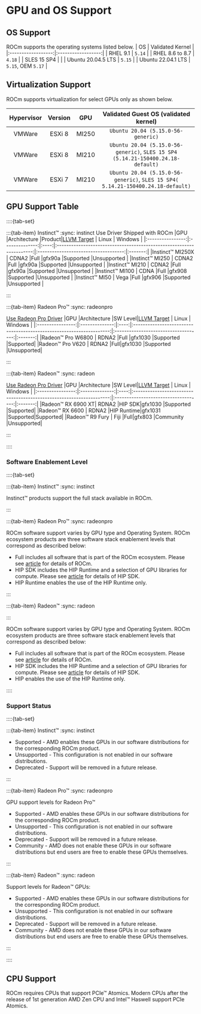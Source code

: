 # GPU and OS Support

## OS Support

ROCm supports the operating systems listed below.
| OS                 | Validated Kernel   |
|:------------------:|:------------------:|
| RHEL 9.1           | `5.14`             |
| RHEL 8.6 to 8.7    | `4.18`             |
| SLES 15 SP4        |                    |
| Ubuntu 20.04.5 LTS | `5.15`             |
| Ubuntu 22.04.1 LTS | `5.15`, OEM `5.17` |

## Virtualization Support

ROCm supports virtualization for select GPUs only as shown below.

| Hypervisor     | Version  | GPU   | Validated Guest OS (validated kernel)                                            |
|:--------------:|:--------:|:-----:|:--------------------------------------------------------------------------------:|
| VMWare         |ESXi 8    | MI250 | `Ubuntu 20.04 (5.15.0-56-generic)`                                               |
| VMWare         |ESXi 8    | MI210 | `Ubuntu 20.04 (5.15.0-56-generic)`, `SLES 15 SP4 (5.14.21-150400.24.18-default)` |
| VMWare         |ESXi 7    | MI210 | `Ubuntu 20.04 (5.15.0-56-generic)`, `SLES 15 SP4( 5.14.21-150400.24.18-default)` |

## GPU Support Table

::::{tab-set}

:::{tab-item} Instinct™
:sync: instinct
Use Driver Shipped with ROCm
|GPU               |Architecture    |Product|[LLVM Target](https://www.llvm.org/docs/AMDGPUUsage.html#processors) | Linux                                | Windows |
|:----------------:|:--------------:|:----:|:--------------------------------------------------------------------:|:------------------------------------:|:-------:|
|Instinct™ MI250X  | CDNA2          |Full |gfx90a                                                               |Supported                                  |Unsupported  |
|Instinct™ MI250   | CDNA2          |Full |gfx90a                                                               |Supported                                  |Unsupported  |
|Instinct™ MI210   | CDNA2          |Full |gfx90a                                                               |Supported                             |Unsupported   |
|Instinct™ MI100   | CDNA           |Full |gfx908                                                               |Supported                             |Unsupported  |
|Instinct™ MI50    | Vega           |Full |gfx906                                                               |Supported                             |Unsupported  |


:::

:::{tab-item} Radeon Pro™
:sync: radeonpro

[Use Radeon Pro Driver](https://www.amd.com/en/support/linux-drivers)
|GPU               |Architecture    |SW Level|[LLVM Target](https://www.llvm.org/docs/AMDGPUUsage.html#processors) | Linux                                | Windows |
|:----------------:|:--------------:|:----:|:--------------------------------------------------------------------:|:------------------------------------:|:-------:|
|Radeon™ Pro W6800 | RDNA2          |Full |gfx1030                                                              |Supported                            |Supported|
|Radeon™ Pro V620  | RDNA2          |Full|gfx1030                                                              |Supported                            |Unsupported|

:::

:::{tab-item} Radeon™
:sync: radeon

[Use Radeon Pro Driver](https://www.amd.com/en/support/linux-drivers)
|GPU               |Architecture    |SW Level|[LLVM Target](https://www.llvm.org/docs/AMDGPUUsage.html#processors) | Linux                                | Windows |
|:----------------:|:--------------:|:----:|:--------------------------------------------------------------------:|:------------------------------------:|:-------:|
|Radeon™ RX 6900 XT| RDNA2          |HIP SDK|gfx1030                                                              |Supported                             |Supported|
|Radeon™ RX 6600   | RDNA2          |HIP Runtime|gfx1031                                                              |Supported|Supported|
|Radeon™ R9 Fury   | Fiji           |Full|gfx803                                                               |Community                            |Unsupported|

:::

::::



### Software Enablement Level

::::{tab-set}

:::{tab-item} Instinct™
:sync: instinct

Instinct™ products support the full stack available in ROCm.

:::

:::{tab-item} Radeon Pro™
:sync: radeonpro

ROCm software support varies by GPU type and Operating System. ROCm ecosystem products are three software stack enablement levels that correspond as described below:

- Full includes all software that is part of the ROCm ecosystem. Please see [article](link) for details of ROCm.
- HIP SDK includes the HIP Runtime and a selection of GPU libraries for compute. Please see [article](link) for details of HIP SDK.
- HIP Runtime enables the use of the HIP Runtime only. 

:::

:::{tab-item} Radeon™
:sync: radeon

:::

ROCm software support varies by GPU type and Operating System. ROCm ecosystem products are three software stack enablement levels that correspond as described below:

- Full includes all software that is part of the ROCm ecosystem. Please see [article](link) for details of ROCm.
- HIP SDK includes the HIP Runtime and a selection of GPU libraries for compute. Please see [article](link) for details of HIP SDK.
- HIP enables the use of the HIP Runtime only. 

::::



### Support Status

::::{tab-set}

:::{tab-item} Instinct™
:sync: instinct

- Supported - AMD enables these GPUs in our software distributions for the corresponding ROCm product.
- Unsupported - This configuration is not enabled in our software distributions. 
- Deprecated - Support will be removed in a future release. 

:::

:::{tab-item} Radeon Pro™
:sync: radeonpro

GPU support levels for Radeon Pro™

- Supported - AMD enables these GPUs in our software distributions for the corresponding ROCm product.
- Unsupported - This configuration is not enabled in our software distributions. 
- Deprecated - Support will be removed in a future release. 
- Community - AMD does not enable these GPUs in our software distributions but end users are free to enable these GPUs themselves.

:::

:::{tab-item} Radeon™
:sync: radeon

Support levels for Radeon™ GPUs:

- Supported - AMD enables these GPUs in our software distributions for the corresponding ROCm product.
- Unsupported - This configuration is not enabled in our software distributions. 
- Deprecated - Support will be removed in a future release. 
- Community - AMD does not enable these GPUs in our software distributions but end users are free to enable these GPUs themselves.

:::



::::

## CPU Support

ROCm requires CPUs that support PCIe™ Atomics. Modern CPUs after the release of
1st generation AMD Zen CPU and Intel™ Haswell support PCIe Atomics.
